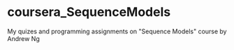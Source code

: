 # coursera_SequenceModels
My quizes and programming assignments on "Sequence Models" course by Andrew Ng
